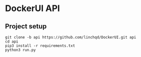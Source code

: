 # DockerUI API

## Project setup
```
git clone -b api https://github.com/linchqd/DockerUI.git api
cd api
pip3 install -r requirements.txt
python3 run.py
```
